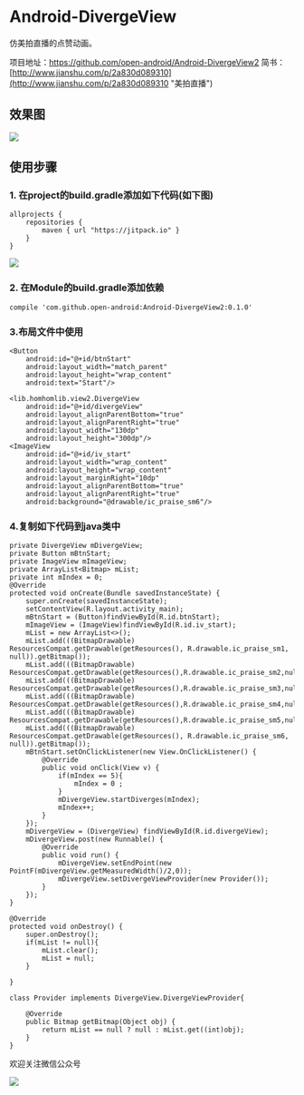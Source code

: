 # Android-DivergeView

仿美拍直播的点赞动画。

项目地址：<https://github.com/open-android/Android-DivergeView2>
简书：[http://www.jianshu.com/p/2a830d089310](http://www.jianshu.com/p/2a830d089310 "美拍直播")

## 效果图

![](http://upload-images.jianshu.io/upload_images/4037105-b538df35dccccd81.gif?imageMogr2/auto-orient/strip)



## 使用步骤

### 1. 在project的build.gradle添加如下代码(如下图)

	allprojects {
	    repositories {
	        maven { url "https://jitpack.io" }
	    }
	}

![](http://upload-images.jianshu.io/upload_images/4037105-2faa5daca3bfe8a0.png?imageMogr2/auto-orient/strip%7CimageView2/2/w/1240)
	

	
### 2. 在Module的build.gradle添加依赖

    compile 'com.github.open-android:Android-DivergeView2:0.1.0'



### 3.布局文件中使用

	<Button
        android:id="@+id/btnStart"
        android:layout_width="match_parent"
        android:layout_height="wrap_content"
        android:text="Start"/>

    <lib.homhomlib.view2.DivergeView
        android:id="@+id/divergeView"
        android:layout_alignParentBottom="true"
        android:layout_alignParentRight="true"
        android:layout_width="130dp"
        android:layout_height="300dp"/>
    <ImageView
        android:id="@+id/iv_start"
        android:layout_width="wrap_content"
        android:layout_height="wrap_content"
        android:layout_marginRight="10dp"
        android:layout_alignParentBottom="true"
        android:layout_alignParentRight="true"
        android:background="@drawable/ic_praise_sm6"/>

### 4.复制如下代码到java类中
   

    private DivergeView mDivergeView;
    private Button mBtnStart;
    private ImageView mImageView;
    private ArrayList<Bitmap> mList;
    private int mIndex = 0;
    @Override
    protected void onCreate(Bundle savedInstanceState) {
        super.onCreate(savedInstanceState);
        setContentView(R.layout.activity_main);
        mBtnStart = (Button)findViewById(R.id.btnStart);
        mImageView = (ImageView)findViewById(R.id.iv_start);
        mList = new ArrayList<>();
        mList.add(((BitmapDrawable) ResourcesCompat.getDrawable(getResources(), R.drawable.ic_praise_sm1, null)).getBitmap());
        mList.add(((BitmapDrawable) ResourcesCompat.getDrawable(getResources(),R.drawable.ic_praise_sm2,null)).getBitmap());
        mList.add(((BitmapDrawable) ResourcesCompat.getDrawable(getResources(),R.drawable.ic_praise_sm3,null)).getBitmap());
        mList.add(((BitmapDrawable) ResourcesCompat.getDrawable(getResources(),R.drawable.ic_praise_sm4,null)).getBitmap());
        mList.add(((BitmapDrawable) ResourcesCompat.getDrawable(getResources(),R.drawable.ic_praise_sm5,null)).getBitmap());
        mList.add(((BitmapDrawable) ResourcesCompat.getDrawable(getResources(), R.drawable.ic_praise_sm6, null)).getBitmap());
        mBtnStart.setOnClickListener(new View.OnClickListener() {
            @Override
            public void onClick(View v) {
                if(mIndex == 5){
                    mIndex = 0 ;
                }
                mDivergeView.startDiverges(mIndex);
                mIndex++;
            }
        });
        mDivergeView = (DivergeView) findViewById(R.id.divergeView);
        mDivergeView.post(new Runnable() {
            @Override
            public void run() {
                mDivergeView.setEndPoint(new PointF(mDivergeView.getMeasuredWidth()/2,0));
                mDivergeView.setDivergeViewProvider(new Provider());
            }
        });
    }

    @Override
    protected void onDestroy() {
        super.onDestroy();
        if(mList != null){
            mList.clear();
            mList = null;
        }

    }

    class Provider implements DivergeView.DivergeViewProvider{

        @Override
        public Bitmap getBitmap(Object obj) {
            return mList == null ? null : mList.get((int)obj);
        }
    }

欢迎关注微信公众号

![](http://oi5nqn6ce.bkt.clouddn.com/itheima/booster/code/qrcode.png)
